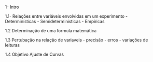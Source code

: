 
1- Intro

1.1- Relações entre variáveis envolvidas em um experimento
	 - Determinísticas
	 - Semideterministicas
	 - Empíricas

1.2 Determinação de uma formula matemática

1.3 Pertubação na relação de variaveis
	- precisão
	- erros
	- variações de leituras

1.4 Objetivo Ajuste de Curvas



